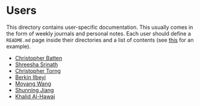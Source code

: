 # Users

This directory contains user-specific documentation. This usually comes in
the form of weekly journals and personal notes. Each user should define a
`README.md` page inside their directories and a list of contents (see
[this](berkin/README.md) for an example).

* [Christopher Batten](cbatten/README.md)
* [Shreesha Srinath](shreesha/README.md)
* [Christopher Torng](ctorng/README.md)
* [Berkin Ilbeyi](berkin/README.md)
* [Moyang Wang](moyang/README.md)
* [Shunning Jiang](shunning/README.md)
* [Khalid Al-Hawaj](khalid/README.md)

